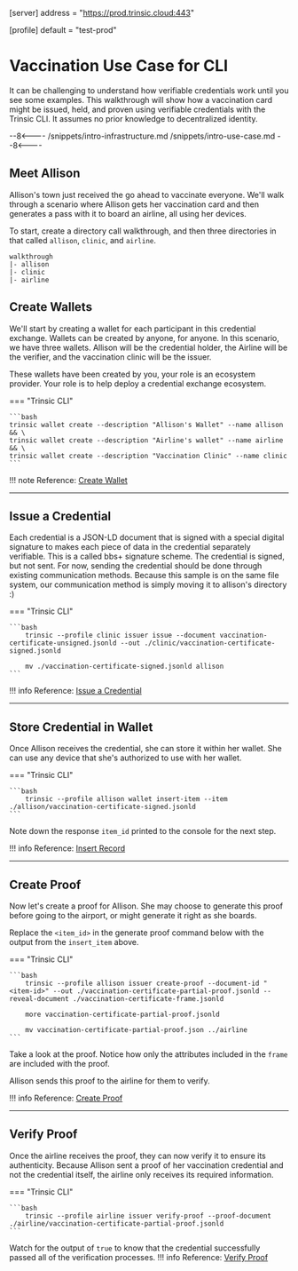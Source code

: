 [server]
address = "https://prod.trinsic.cloud:443"

[profile]
default = "test-prod"

# Vaccination Use Case for CLI

It can be challenging to understand how verifiable credentials work until you see some examples. This walkthrough will show how a vaccination card might be issued, held, and proven using verifiable credentials with the Trinsic CLI. It assumes no prior knowledge to decentralized identity.

--8<----
/snippets/intro-infrastructure.md
/snippets/intro-use-case.md
--8<----


## Meet Allison

Allison's town just received the go ahead to vaccinate everyone.
We'll walk through a scenario where Allison gets her vaccination card and then generates a pass with it to board an airline, all using her devices.


To start, create a directory call walkthrough, and then three directories in that called `allison`, `clinic`, and `airline`. 
```
walkthrough
|- allison
|- clinic
|- airline
```


## Create Wallets

We'll start by creating a wallet for each participant in this credential exchange. Wallets can be created by anyone, for anyone. In this scenario, we have three wallets. Allison will be the credential holder, the Airline will be the verifier, and the vaccination clinic will be the issuer.

These wallets have been created by you, your role is an ecosystem provider. Your role is to help deploy a credential exchange ecosystem.

=== "Trinsic CLI"

    ```bash
    trinsic wallet create --description "Allison's Wallet" --name allison && \
    trinsic wallet create --description "Airline's wallet" --name airline && \
    trinsic wallet create --description "Vaccination Clinic" --name clinic
    ```

!!! note
Reference: [Create Wallet](/reference/services/wallet-service/#create-wallet)

---

## Issue a Credential

Each credential is a JSON-LD document that is signed with a special digital signature to makes each piece of data in the credential separately verifiable. This is a called bbs+ signature scheme.
The credential is signed, but not sent. For now, sending the credential should be done through existing communication methods. Because this sample is on the same file system, our communication method is simply moving it to allison's directory :)

=== "Trinsic CLI"

    ```bash
        trinsic --profile clinic issuer issue --document vaccination-certificate-unsigned.jsonld --out ./clinic/vaccination-certificate-signed.jsonld

        mv ./vaccination-certificate-signed.jsonld allison
    ```

!!! info
Reference: [Issue a Credential](/reference/services/wallet-service/#issue-credential)

---

## Store Credential in Wallet

Once Allison receives the credential, she can store it within her wallet. She can use any device that she's authorized to use with her wallet.

=== "Trinsic CLI"

    ```bash
        trinsic --profile allison wallet insert-item --item ./allison/vaccination-certificate-signed.jsonld
    ```

Note down the response `item_id` printed to the console for the next step.

!!! info
Reference: [Insert Record](/reference/services/wallet-service/#insert-record)

---

## Create Proof
Now let's create a proof for Allison. She may choose to generate this proof before going to the airport, or might generate it right as she boards.

Replace the `<item_id>` in the generate proof command below with the output from the `insert_item` above.


=== "Trinsic CLI"

    ```bash
        trinsic --profile allison issuer create-proof --document-id "<item-id>" --out ./vaccination-certificate-partial-proof.jsonld --reveal-document ./vaccination-certificate-frame.jsonld

        more vaccination-certificate-partial-proof.jsonld

        mv vaccination-certificate-partial-proof.json ../airline
    ```

Take a look at the proof. Notice how only the attributes included in the `frame` are included with the proof.

Allison sends this proof to the airline for them to verify.

!!! info
Reference: [Create Proof](/reference/services/wallet-service/#create-proof)

---

## Verify Proof
Once the airline receives the proof, they can now verify it to ensure its authenticity. Because Allison sent a proof of her vaccination credential and not the credential itself, the airline only receives its required information.

=== "Trinsic CLI"

    ```bash
        trinsic --profile airline issuer verify-proof --proof-document ./airline/vaccination-certificate-partial-proof.jsonld
    ```

Watch for the output of `true` to know that the credential successfully passed all of the verification processes.
!!! info
Reference: [Verify Proof](/reference/services/wallet-service/#verify-proof)
